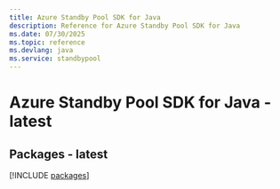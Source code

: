 ```yaml
---
title: Azure Standby Pool SDK for Java
description: Reference for Azure Standby Pool SDK for Java
ms.date: 07/30/2025
ms.topic: reference
ms.devlang: java
ms.service: standbypool
---
```

# Azure Standby Pool SDK for Java - latest
## Packages - latest
[!INCLUDE [packages](standby-pool-index.md)]